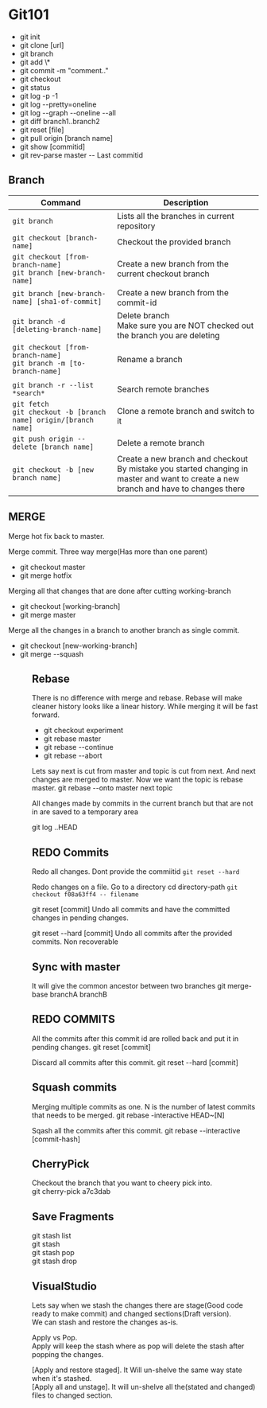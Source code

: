 # Git101

 <ul>
<li>git init</li>
<li>git clone [url]</li>
<li>git branch</li>
<li>git add \*</li>
<li>git commit -m "comment.."</li>
<li>git checkout <branchname></li>
<li>git status</li>
<li>git log -p -1</li>
<li>git log --pretty=oneline</li>
<li>git log --graph --oneline --all</li>
<li>git diff branch1..branch2</li>
<li>git reset [file]</li>
<li>git pull origin [branch name]</li>
<li>git show [commitid]</li>
<li>git rev-parse master -- Last commitid</li>
 </ul>
 
## Branch

|Command                   |Description   |
|--------------------------|---|
|```git branch``` | Lists all the branches in current repository|
|```git checkout [branch-name]```|Checkout the provided branch| 
|```git checkout [from-branch-name]``` <br/> ```git branch [new-branch-name]```|Create a new branch from the current checkout branch|
|```git branch [new-branch-name] [sha1-of-commit]```|Create a new branch from the commit-id| 
|```git branch -d [deleting-branch-name]```|Delete branch </br> Make sure you are NOT checked out the branch you are deleting|
|```git checkout [from-branch-name]``` <br/> ```git branch -m [to-branch-name]``` |Rename a branch|
|||
|```git branch -r --list *search*```|Search remote branches|
|```git fetch```<br/>```git checkout -b [branch name] origin/[branch name]```|Clone a remote branch and switch to it|
|```git push origin --delete [branch name]```|Delete a remote branch|
|```git checkout -b [new branch name]```|Create a new branch and checkout <br/> By mistake you started changing in master and want to create a new branch and have to changes there |

## MERGE

Merge hot fix back to master.

Merge commit. Three way merge(Has more than one parent)

<ul>
    <li>git checkout master</li>
    <li>git merge hotfix</li>
</ul>

Merging all that changes that are done after cutting working-branch

<ul>
    <li>git checkout [working-branch]</li>
    <li>git merge master</li>
</ul>

Merge all the changes in a branch to another branch as single commit.
<ul>
 <li>git checkout [new-working-branch]</li>
 <li>git merge --squash <worked-branch that has your commits c1, c2, m1, m2, c3...<li>
<ul>
 
## Rebase

There is no difference with merge and rebase. Rebase will make cleaner history looks like a linear history.
While merging it will be fast forward.

<ul>
    <li>git checkout experiment</li>
    <li>git rebase master</li>
    <li>git rebase --continue</li>
    <li>git rebase --abort</li>
</ul>

Lets say next is cut from master and topic is cut from next. 
And next changes are merged to master. Now we want the topic is rebase master.
git rebase --onto master next topic

 All changes made by commits in the current branch but that are not in <upstream> are saved to a temporary area

 git log <upstream>..HEAD


## REDO Commits

Redo all changes. Dont provide the commiitid 
```git reset --hard```

Redo changes on a file. Go to a directory cd directory-path
```git checkout f08a63ff4 -- filename```

git reset [commit]
Undo all commits and have the committed changes in pending changes.

git reset --hard [commit]
Undo all commits after the provided commits. Non recoverable

## Sync with master

It will give the common ancestor between two branches
 git merge-base  branchA  branchB

## REDO COMMITS

All the commits after this commit id are rolled back and put it in pending changes.
git reset [commit]

Discard all commits after this commit.
git reset --hard [commit]

## Squash commits

Merging multiple commits as one. N is the number of latest commits that needs to be merged.
git rebase -interactive  HEAD~[N]

Sqash all the commits after this commit.
git rebase --interactive [commit-hash]

## CherryPick

Checkout the branch that you want to cheery pick into. <br/>
git cherry-pick a7c3dab

## Save Fragments

git stash list<br/>
git stash<br/>
git stash pop<br/>
git stash drop

## VisualStudio  

Lets say when we stash the changes there are stage(Good code ready to make commit) and changed sections(Draft version).<br/>
We can stash and restore the changes as-is.<br/>

Apply vs Pop. <br/>
Apply will keep the stash where as pop will delete the stash after popping the changes. <br/>

[Apply and restore staged]. It Will un-shelve the same way state when it's stashed. <br/>
[Apply all and unstage]. It will un-shelve all the(stated and changed) files to changed section.
